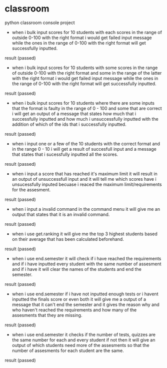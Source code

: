 # classroom
python classroom console project

-  when i bulk input scores for 10 students with each scores in the range of outside 0-100 with the right format i would get failed input 
message while the ones in the range of 0-100 with the right format will get successfully inputted.

result (passed)

-  when i bulk input scores for 10 students with some scores in the range of outside 0-100  with the right format and some in the range of
the latter with the right format i would get failed input message while the ones in the range of 0-100 with the right format will 
get successfully inputted.

result (passed)

-  when i bulk input scores for 10 students where there are some inputs that the format is faulty in the range of 0 - 100 and some that 
are correct i will get an output of a message that states how much that i successfully inputted and how much i unsuccessfully 
inputted with the addition of which of the ids that i successfully inputted.

result (passed)

-  when i input one or a few of the 10 students with the correct format and in the range 0 - 10 i will get a result of succesfull input 
and a message that states that i sucessfully inputted all the scores.

result (passed)

-  when i input a score that has reached it's maximum limit it will result in an output of unsuccessfull input and it will tell me which 
scores have i unsucessfully inputed becuase i reaced the maximum limit/requirements for the assesment.

result (passed)

-  when i input a invalid command in the command menu it will give me an output that states that it is an invalid command.

result (passed)

- when i use get.ranking it will give me the top 3 highest students based on their average that has been calculated beforehand.

result (passed)

- when i use end.semester it will check if i have reached the requirements and if i have inputted every student with the same number of 
assesment and if i have it will clear the names of the students and end the semester.

result (passed)

-  when i use end.semester if i have not inputted enough tests or i havent inputted the finals score or even both it will give me a output
of a message that it can't end the semester and it gives the reason why and who haven't reached the requirements and how many of the 
assesments that they are missing.

result (passed)

- when i use end.semester it checks if the number of tests, quizzes are the same number for each and every student if not
then it will give an output of which  students need more of the assesments so that the number of assesments for each student are the same.

result (passed)




